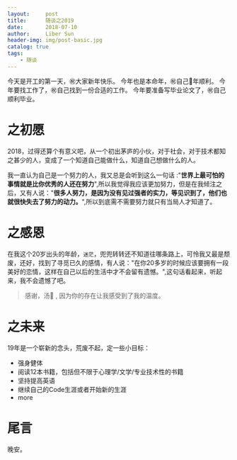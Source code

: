 ```yaml
---
layout:     post
title:      随谈之2019
date:       2018-07-10
author:     Liber Sun
header-img: img/post-basic.jpg
catalog: true
tags:
    - 随谈
---
```


今天是开工的第一天，:congratulations:大家新年快乐。
今年也是本命年，:congratulations:自己🐷年顺利。
今年要找工作了，:congratulations:自己找到一份合适的‍工作。
今年要准备写毕业论文了，:congratulations:自己顺利毕业。

# 之初愿

2018，过得还算个有意义吧，从一个初出茅庐的小伙，对于社会，对于技术都知之甚少的人，变成了一个知道自己能做什么，知道自己想做什么的人。

我一直认为自己是一个努力的人，我又总是会听到这么一句话 :"**世界上最可怕的事情就是比你优秀的人还在努力**",所以我觉得我应该更加努力，但是在我倾注之后，又有人说："**很多人努力，是因为没有见过强者的实力，等见识到了，他们也就很快失去了努力的动力。**",所以到底需不需要努力就只有当局人才知道了。

# 之感恩

在我这个20岁出头的年龄，`迷茫`，兜兜转转还不知道往哪条路上，可怜我又最是颓废，还好，找到了寻觅已久的感情，有人说："在你20多岁的时候应该要拥有一段美好的恋情，这样在自己以后的生活中才不会留有遗憾。",这句话看起来，听起来，我不会遗憾了吧。

>感谢，汤:shit: , 因为你的存在让我感受到了我的温度。

# 之未来

19年是一个崭新的念头，荒废不起，定一些小目标：

- 强身健体
- 阅读12本书籍，包括但不限于心理学/文学/专业技术性的书籍
- 坚持提高英语
- 继续自己的Code生涯或者开始新的生涯
- more

# 尾言

晚安。